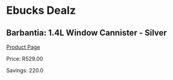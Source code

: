 
# Ebucks Dealz
## Barbantia: 1.4L Window Cannister - Silver
[Product Page](https://www.ebucks.com/web/shop/productSelected.do?prodId=608142908&catId=714962196)

Price: R529.00

Savings: 220.0


	